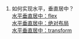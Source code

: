 1. 如何实现水平，垂直居中？  
  [水平垂直居中：flex](https://codepen.io/chesterchenn/pen/ZZNExg)  
  [水平垂直居中：绝对布局](https://codepen.io/chesterchenn/pen/WNrzjdB)  
  [水平垂直居中：transform](https://codepen.io/chesterchenn/pen/BajrRVM)  
